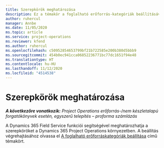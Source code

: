 ```yaml
---
title: Szerepkörök meghatározása
description: Ez a témakör a foglalható erőforrás-kategóriák beállításával kapcsolatos információkra mutató hivatkozást tartalmaz.
author: ruhercul
manager: Annbe
ms.date: 11/05/2020
ms.topic: article
ms.service: project-operations
ms.reviewer: kfend
ms.author: ruhercul
ms.openlocfilehash: c50952854653799bf21b722585e200b380d5bbb9
ms.sourcegitcommit: 454b0ec941cca06852236771bc77dc1651f94e48
ms.translationtype: HT
ms.contentlocale: hu-HU
ms.lasthandoff: 11/12/2020
ms.locfileid: "4514538"
---
```

# <a name="define-roles"></a>Szerepkörök meghatározása

_**A következőre vonatkozik:** Project Operations erőforrás-/nem készletalapú forgatókönyvek esetén, egyszerű telepítés – proforma számlázás_

A Dynamics 365 Field Service funkciói segítségével meghatározhatja a szerepköröket a Dynamics 365 Project Operations környezetben. A beállítás végrehajtásához olvassa el [A foglalható erőforráskategóriák beállítása](https://docs.microsoft.com/dynamics365/field-service/set-up-bookable-resource-categories) című témakört.
